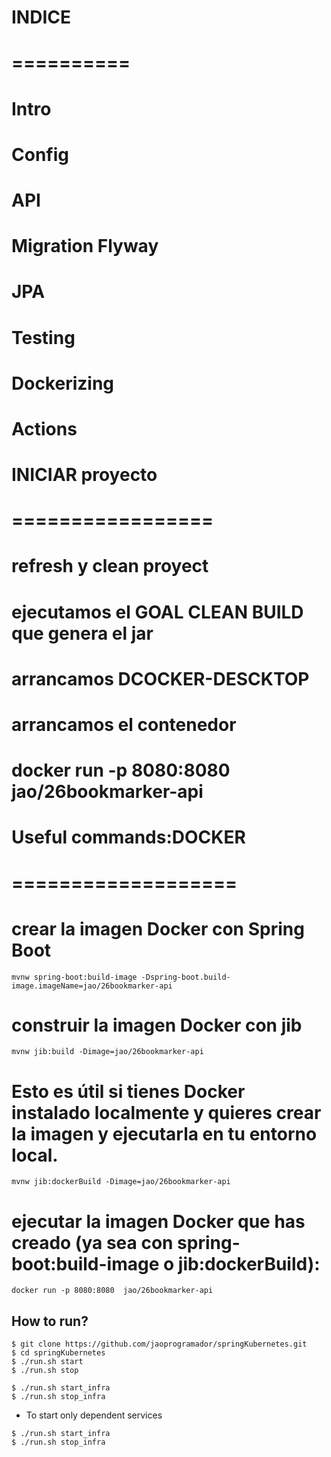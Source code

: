 # INDICE
# ==========
# Intro
# Config
# API
# Migration Flyway 
# JPA
# Testing
# Dockerizing
# Actions


# INICIAR proyecto
# =================
# refresh y clean proyect
# ejecutamos el GOAL CLEAN BUILD que genera el jar
# arrancamos DCOCKER-DESCKTOP
# arrancamos el contenedor
# docker run -p 8080:8080  jao/26bookmarker-api

# Useful commands:DOCKER
# ===================
# crear la imagen Docker con Spring Boot
	mvnw spring-boot:build-image -Dspring-boot.build-image.imageName=jao/26bookmarker-api
# construir la imagen Docker con jib
	mvnw jib:build -Dimage=jao/26bookmarker-api
# Esto es útil si tienes Docker instalado localmente y quieres crear la imagen y ejecutarla en tu entorno local.
	mvnw jib:dockerBuild -Dimage=jao/26bookmarker-api
# ejecutar la imagen Docker que has creado (ya sea con spring-boot:build-image o jib:dockerBuild):

	docker run -p 8080:8080  jao/26bookmarker-api
	
## How to run?

```shell
$ git clone https://github.com/jaoprogramador/springKubernetes.git
$ cd springKubernetes
$ ./run.sh start
$ ./run.sh stop

$ ./run.sh start_infra
$ ./run.sh stop_infra
```

* To start only dependent services

```shell
$ ./run.sh start_infra
$ ./run.sh stop_infra
```


